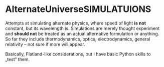 # AlternateUniverseSIMULATUIONS
Attempts at simulating alternate physics, where speed of light **is not** constant, but its wavelength is.
Simulations are merely thought experiment and **should not** be treated as an actual alternative formulation or anything.
So far they include thermodynamics, optics, electrodynamics, general relativity – not sure if more will appear.

Basically, Flatland-like considerations, but I have basic Python skills to „test” them.
